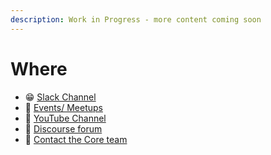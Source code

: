 ```yaml
---
description: Work in Progress - more content coming soon
---
```


# Where

* 😁 [Slack Channel](https://offerzen-community.slack.com/archives/CUBJ511K8)
* 🎉 [Events/ Meetups](https://lu.ma/ipb-community)
* 🎥 [YouTube Channel](https://www.youtube.com/watch?v=PcU0aT5ckDM\&list=PLjTry3duaTAGJ6UOW5ISS\_ymV46-VqkPa)
* 🤔 [Discourse forum](https://community.offerzen.com/c/programmable-banking/5)
* 🤙 [Contact the Core team](mailto:community-investec@offerzen.com)
